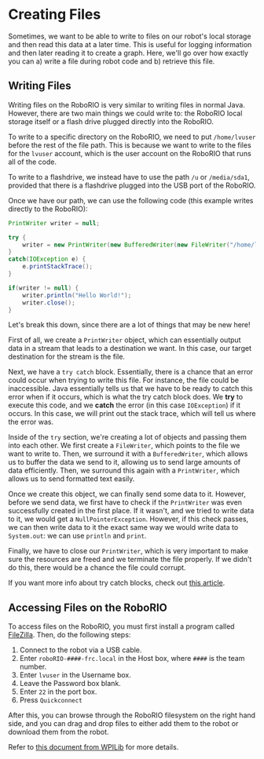 # Creating Files

Sometimes, we want to be able to write to files on our robot's local storage and then read this data at a later time. This is useful for logging information and then later reading it to create a graph. Here, we'll go over how exactly you can a) write a file during robot code and b) retrieve this file.

## Writing Files

Writing files on the RoboRIO is very similar to writing files in normal Java. However, there are two main things we could write to: the RoboRIO local storage itself or a flash drive plugged directly into the RoboRIO.

To write to a specific directory on the RoboRIO, we need to put `/home/lvuser` before the rest of the file path. This is because we want to write to the files for the `lvuser` account, which is the user account on the RoboRIO that runs all of the code.

To write to a flashdrive, we instead have to use the path `/u` or `/media/sda1`, provided that there is a flashdrive plugged into the USB port of the RoboRIO.

Once we have our path, we can use the following code (this example writes directly to the RoboRIO):

```java
PrintWriter writer = null;

try {
    writer = new PrintWriter(new BufferedWriter(new FileWriter("/home/lvuser/test.txt")));
}
catch(IOException e) {
    e.printStackTrace();
}

if(writer != null) {
    writer.println("Hello World!");
    writer.close();
}

```

Let's break this down, since there are a lot of things that may be new here!

First of all, we create a `PrintWriter` object, which can essentially output data in a stream that leads to a destination we want. In this case, our target destination for the stream is the file.

Next, we have a `try catch` block. Essentially, there is a chance that an error could occur when trying to write this file. For instance, the file could be inaccessible. Java essentially tells us that we have to be ready to catch this error when if it occurs, which is what the try catch block does. We **try** to execute this code, and we **catch** the error (in this case `IOException`) if it occurs. In this case, we will print out the stack trace, which will tell us where the error was.

Inside of the `try` section, we're creating a lot of objects and passing them into each other. We first create a `FileWriter`, which points to the file we want to write to. Then, we surround it with a `BufferedWriter`, which allows us to buffer the data we send to it, allowing us to send large amounts of data efficiently. Then, we surround this again with a `PrintWriter`, which allows us to send formatted text easily.

Once we create this object, we can finally send some data to it. However, before we send data, we first have to check if the `PrintWriter` was even successfully created in the first place. If it wasn't, and we tried to write data to it, we would get a `NullPointerException`. However, if this check passes, we can then write data to it the exact same way we would write data to `System.out`: we can use `println` and `print`.

Finally, we have to close our `PrintWriter`, which is very important to make sure the resources are freed and we terminate the file properly. If we didn't do this, there would be a chance the file could corrupt.

If you want more info about try catch blocks, check out [this article](https://www.w3schools.com/java/java_try_catch.asp).

## Accessing Files on the RoboRIO

To access files on the RoboRIO, you must first install a program called [FileZilla](https://filezilla-project.org/download.php?type=client). Then, do the following steps:

1. Connect to the robot via a USB cable.
2. Enter `roboRIO-####-frc.local` in the Host box, where `####` is the team number.
3. Enter `lvuser` in the Username box.
4. Leave the Password box blank.
5. Enter `22` in the port box.
6. Press `Quickconnect`

After this, you can browse through the RoboRIO filesystem on the right hand side, and you can drag and drop files to either add them to the robot or download them from the robot.

Refer to [this document from WPILib](https://docs.wpilib.org/en/stable/docs/software/roborio-info/roborio-ftp.html) for more details.
